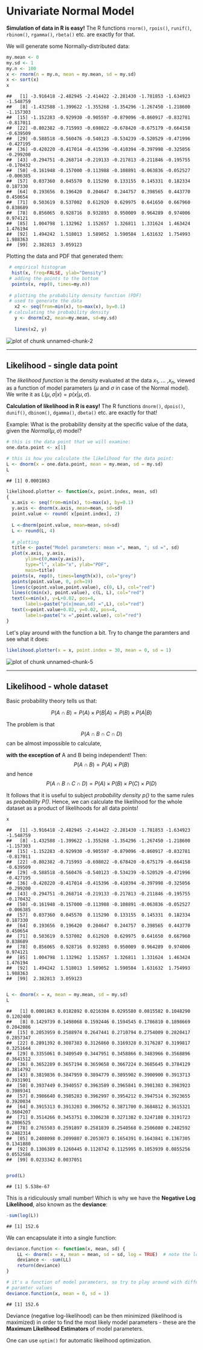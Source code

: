 Univariate Normal Model
========================================================

**Simulation of data in R is easy!** The R functions ```rnorm()```, ```rpois()```, ```runif()```, ```rbinom()```, ```rgamma()```, ```rbeta()``` etc. are exactly for that.

We will generate some Normally-distributed data:

```r
my.mean <- 0
my.sd <- 1
my.n <- 100
x <- rnorm(n = my.n, mean = my.mean, sd = my.sd)
x <- sort(x)
x
```

```
##   [1] -3.916418 -2.482945 -2.414422 -2.281430 -1.781853 -1.634923 -1.548759
##   [8] -1.432588 -1.399622 -1.355268 -1.354296 -1.267450 -1.218600 -1.157303
##  [15] -1.152283 -0.929930 -0.905597 -0.879096 -0.860917 -0.832781 -0.817011
##  [22] -0.802382 -0.715993 -0.698022 -0.678420 -0.675179 -0.664158 -0.639509
##  [29] -0.588518 -0.560476 -0.540123 -0.534239 -0.520529 -0.471996 -0.427195
##  [36] -0.420220 -0.417014 -0.415396 -0.410394 -0.397998 -0.325056 -0.299200
##  [43] -0.294751 -0.268714 -0.219133 -0.217813 -0.211846 -0.195755 -0.170432
##  [50] -0.161948 -0.157000 -0.113988 -0.108891 -0.063836 -0.052527 -0.006385
##  [57]  0.037360  0.045570  0.115290  0.133155  0.145331  0.182334  0.187330
##  [64]  0.193656  0.196420  0.204647  0.244757  0.398565  0.443770  0.450654
##  [71]  0.503619  0.537002  0.612920  0.629975  0.641650  0.667960  0.838689
##  [78]  0.856065  0.928716  0.932893  0.950009  0.964289  0.974006  0.974121
##  [85]  1.004798  1.132962  1.152657  1.326811  1.331624  1.463424  1.476194
##  [92]  1.494242  1.518013  1.589052  1.590584  1.631632  1.754993  1.988363
##  [99]  2.382813  3.059123
```


Plotting the data and PDF that generated them:

```r
 # empirical histogram
  hist(x, freq=FALSE, ylab="Density")
 # adding the points to the bottom  
  points(x, rep(0, times=my.n))
 
 # plotting the probability density function (PDF)
 # used to generate the data
   x2 <- seq(from=min(x), to=max(x), by=0.1)
 # calculating the probability density   
   y <- dnorm(x2, mean=my.mean, sd=my.sd)
  
   lines(x2, y)
```

![plot of chunk unnamed-chunk-2](figure/unnamed-chunk-2.png) 


********************************************************************************


Likelihood - single data point
------------------------------

The *likelihood function* is the density evaluated at the data $x_1$, ... ,$x_n$, viewed as a function of model parameters ($\mu$ and $\sigma$ in case of the Normal model). We write it as $L(\mu, \sigma | x) = p(x | \mu, \sigma)$.  

**Calculation of likelihood in R is easy!** The R functions ```dnorm()```, ```dpois()```, ```dunif()```, ```dbinom()```, ```dgamma()```, ```dbeta()``` etc. are exactly for that!

Example: What is the probability density at the specific value of the data, given the $Normal(\mu, \sigma)$ model?


```r
# this is the data point that we will examine:
one.data.point <- x[1]

# this is how you calculate the likelihood for the data point:
L <- dnorm(x = one.data.point, mean = my.mean, sd = my.sd)
L
```

```
## [1] 0.0001863
```



```r
likelihood.plotter <- function(x, point.index, mean, sd)
{
  x.axis <- seq(from=min(x), to=max(x), by=0.1)
  y.axis <- dnorm(x.axis, mean=mean, sd=sd)
  point.value <- round( x[point.index], 2)
  
  L <-dnorm(point.value, mean=mean, sd=sd)
  L <- round(L, 4)
  
  # plotting  
  title <- paste("Model parameters: mean =", mean, "; sd =", sd)
  plot(x.axis, y.axis, 
       ylim=c(0,max(y.axis)), 
       type="l", xlab="x", ylab="PDF",
       main=title)
  points(x, rep(0, times=length(x)), col="grey")
  points(point.value, 0, pch=19)
  lines(c(point.value,point.value), c(0, L), col="red")
  lines(c(min(x), point.value), c(L, L), col="red")
  text(x=min(x), y=L+0.02, pos=4,
       labels=paste("p(x|mean,sd) =",L), col="red")
  text(x=point.value+0.02, y=0.02, pos=4,
       labels=paste("x =",point.value), col="red")
} 
```


Let's play around with the function a bit. Try to change the paramters and see
what it does:

```r
likelihood.plotter(x = x, point.index = 30, mean = 0, sd = 1)
```

![plot of chunk unnamed-chunk-5](figure/unnamed-chunk-5.png) 


********************************************************************************

Likelihood - whole dataset
--------------------------

Basic probability theory tells us that:

$$P(A \cap B) = P(A) \times P(B|A) = P(B) \times P(A|B) $$

The problem is that $$ P( A \cap B \cap C \cap D )$$
can be almost impossible to calculate,

**with the exception of**
 A and B being independent! Then: 
$$P(A \cap B) = P(A) \times P(B) $$
and hence
$$ P( A \cap B \cap C \cap D ) = P(A) \times P(B) \times P(C) \times P(D)$$

It follows that it is useful to subject *probability density $p()$* to the same rules as *probability $P()$*. Hence, we can calculate the likelihood for the whole dataset as a product of likelihoods for all data points!


```r
x
```

```
##   [1] -3.916418 -2.482945 -2.414422 -2.281430 -1.781853 -1.634923 -1.548759
##   [8] -1.432588 -1.399622 -1.355268 -1.354296 -1.267450 -1.218600 -1.157303
##  [15] -1.152283 -0.929930 -0.905597 -0.879096 -0.860917 -0.832781 -0.817011
##  [22] -0.802382 -0.715993 -0.698022 -0.678420 -0.675179 -0.664158 -0.639509
##  [29] -0.588518 -0.560476 -0.540123 -0.534239 -0.520529 -0.471996 -0.427195
##  [36] -0.420220 -0.417014 -0.415396 -0.410394 -0.397998 -0.325056 -0.299200
##  [43] -0.294751 -0.268714 -0.219133 -0.217813 -0.211846 -0.195755 -0.170432
##  [50] -0.161948 -0.157000 -0.113988 -0.108891 -0.063836 -0.052527 -0.006385
##  [57]  0.037360  0.045570  0.115290  0.133155  0.145331  0.182334  0.187330
##  [64]  0.193656  0.196420  0.204647  0.244757  0.398565  0.443770  0.450654
##  [71]  0.503619  0.537002  0.612920  0.629975  0.641650  0.667960  0.838689
##  [78]  0.856065  0.928716  0.932893  0.950009  0.964289  0.974006  0.974121
##  [85]  1.004798  1.132962  1.152657  1.326811  1.331624  1.463424  1.476194
##  [92]  1.494242  1.518013  1.589052  1.590584  1.631632  1.754993  1.988363
##  [99]  2.382813  3.059123
```

```r

L <- dnorm(x = x, mean = my.mean, sd = my.sd)
L
```

```
##   [1] 0.0001863 0.0182892 0.0216304 0.0295580 0.0815582 0.1048290 0.1202400
##   [8] 0.1429739 0.1498068 0.1592446 0.1594545 0.1786810 0.1898669 0.2042086
##  [15] 0.2053959 0.2588974 0.2647441 0.2710794 0.2754009 0.2820417 0.2857347
##  [22] 0.2891392 0.3087383 0.3126860 0.3169328 0.3176287 0.3199817 0.3251644
##  [29] 0.3355061 0.3409549 0.3447951 0.3458866 0.3483966 0.3568896 0.3641512
##  [36] 0.3652289 0.3657194 0.3659658 0.3667224 0.3685645 0.3784129 0.3814792
##  [43] 0.3819836 0.3847959 0.3894779 0.3895902 0.3900900 0.3913713 0.3931901
##  [50] 0.3937449 0.3940557 0.3963589 0.3965841 0.3981303 0.3983923 0.3989341
##  [57] 0.3986640 0.3985283 0.3962997 0.3954212 0.3947514 0.3923655 0.3920034
##  [64] 0.3915313 0.3913203 0.3906752 0.3871700 0.3684812 0.3615321 0.3604207
##  [71] 0.3514266 0.3453751 0.3306238 0.3271382 0.3247188 0.3191723 0.2806525
##  [78] 0.2765503 0.2591897 0.2581839 0.2540568 0.2506080 0.2482592 0.2482314
##  [85] 0.2408098 0.2099807 0.2053073 0.1654391 0.1643841 0.1367305 0.1341880
##  [92] 0.1306389 0.1260445 0.1128742 0.1125995 0.1053939 0.0855256 0.0552586
##  [99] 0.0233342 0.0037051
```

```r

prod(L)
```

```
## [1] 5.538e-67
```

This is a ridiculously small number!
Which is why we have the **Negative Log Likelihood**, also known as the **deviance**:

```r
-sum(log(L))
```

```
## [1] 152.6
```


We can encapsulate it into a single function:

```r
deviance.function <- function(x, mean, sd) {
    LL <- dnorm(x = x, mean = mean, sd = sd, log = TRUE)  # note the log!!!
    deviance <- -sum(LL)
    return(deviance)
}

# it's a function of model parameters, so try to play around with different
# paramter values
deviance.function(x, mean = 0, sd = 1)
```

```
## [1] 152.6
```


Deviance (negative log-likelihood) can be then minimized (likelihood is maximized) in order to find the most likely model parameters - these are the **Maximum Likelihood Estimators** of model parameters.

One can use ```optim()``` for automatic likelihood optimization.
